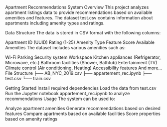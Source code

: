 Apartment Recommendations System
Overview
This project analyzes apartment listings data to provide recommendations based on available amenities and features. The dataset test.csv contains information about apartments including amenity types and ratings.

Data Structure
The data is stored in CSV format with the following columns:

Apartment ID (UUID)
Rating (1-25)
Amenity Type
Feature Score
Available Amenities
The dataset includes various amenities such as:

Wi-Fi
Parking
Security system
Workspace
Kitchen appliances (Refrigerator, Microwave, etc.)
Bathroom facilities (Shower, Bathtub)
Entertainment (TV)
Climate control (Air conditioning, Heating)
Accessibility features
And more...
File Structure
├── AB_NYC_2019.csv
├── appartement_rec.ipynb 
├── test.csv
└── train.csv


Getting Started
Install required dependencies
Load the data from test.csv
Run the Jupyter notebook appartement_rec.ipynb to analyze recommendations
Usage
The system can be used to:

Analyze apartment amenities
Generate recommendations based on desired features
Compare apartments based on available facilities
Score properties based on amenity ratings

